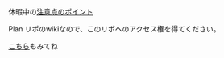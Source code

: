 休暇中の[注意点のポイント](https://github.com/ElectricEnergyLaboratory/Plan/wiki/On-the-security-strategy-during-the-consective-holidays)

Plan リポのwikiなので、このリポへのアクセス権を得てください。

[こちら](https://www.cii.u-fukui.ac.jp/security/index.html)もみてね
